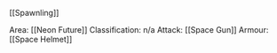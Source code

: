 [[Spawnling]]

Area: [[Neon Future]]
Classification: n/a
Attack: [[Space Gun]]
Armour: [[Space Helmet]]